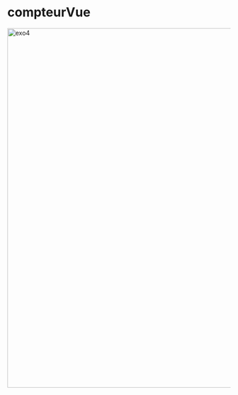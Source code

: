 # compteurVue

<img width="811" alt="exo4" src="https://github.com/Camille-Durand/CoursVue/assets/75265358/3f7cb521-7b7e-4acd-85a7-f94a4e7b6e00">
